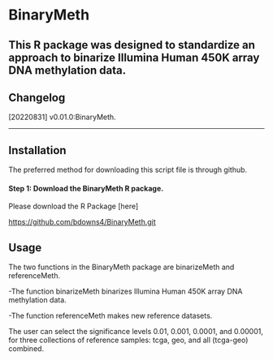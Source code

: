 # BinaryMeth


This R package was designed to standardize an approach to binarize Illumina Human 450K array DNA methylation data.
---

## Changelog
[20220831] v0.01.0:BinaryMeth.

---

## Installation

The preferred method for downloading this script file is through github.


#### Step 1: Download the BinaryMeth R package.

Please download the R Package [here] 

https://github.com/bdowns4/BinaryMeth.git

## Usage

The two functions in the BinaryMeth package are binarizeMeth and referenceMeth.

-The function binarizeMeth binarizes Illumina Human 450K array DNA methylation data.

-The function referenceMeth makes new reference datasets.

The user can select the significance levels 0.01, 0.001, 0.0001, and 0.00001, for three collections of reference samples: tcga, geo, and all (tcga-geo) combined.
